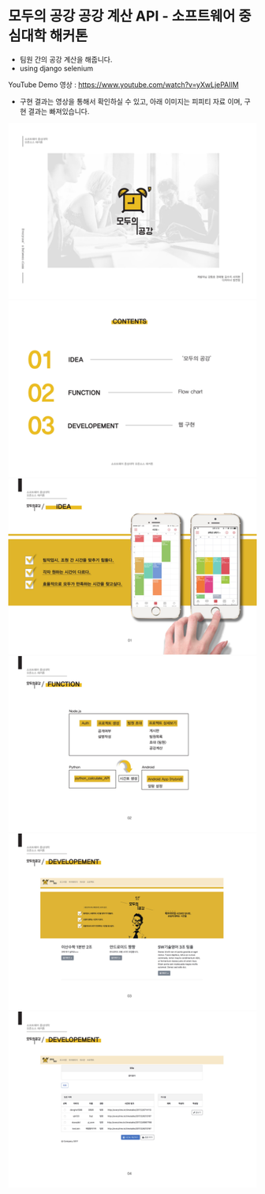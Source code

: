 # 모두의 공강 공강 계산 API - 소프트웨어 중심대학 해커톤

* 팀원 간의 공강 계산을 해줍니다.
* using django selenium 

YouTube Demo 영상 : https://www.youtube.com/watch?v=yXwLjePAIlM

* 구현 결과는 영상을 통해서 확인하실 수 있고, 아래 이미지는 피피티 자료 이며, 구현 결과는 빠져있습니다.

![ex_screenshot](./images/ppt-1.jpg)
![ex_screenshot](./images/ppt-2.jpg)
![ex_screenshot](./images/ppt-3.jpg)
![ex_screenshot](./images/ppt-4.jpg)
![ex_screenshot](./images/ppt-5.jpg)
![ex_screenshot](./images/ppt-6.jpg)



